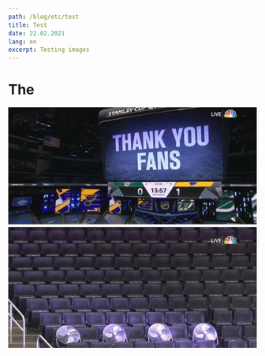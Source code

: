 ```yaml
---
path: /blog/etc/test
title: Test
date: 22.02.2021
lang: en
excerpt: Testing images
---
```


# The

![test](test.png)
